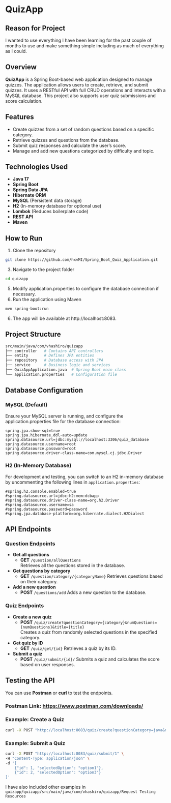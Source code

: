 # QuizApp

## Reason for Project

I wanted to use everything I have been learning for the past couple of months to use and make something simple including as much of everything as I could.

## Overview

**QuizApp** is a Spring Boot-based web application designed to manage quizzes. The application allows users to create, retrieve, and submit quizzes. It uses a RESTful API with full CRUD operations and interacts with a MySQL database. This project also supports user quiz submissions and score calculation.

## Features

- Create quizzes from a set of random questions based on a specific category.
- Retrieve quizzes and questions from the database.
- Submit quiz responses and calculate the user’s score.
- Manage and add new questions categorized by difficulty and topic.

## Technologies Used

- **Java 17**
- **Spring Boot**
- **Spring Data JPA**
- **Hibernate ORM**
- **MySQL** (Persistent data storage)
- **H2** (In-memory database for optional use)
- **Lombok** (Reduces boilerplate code)
- **REST API**
- **Maven**

## How to Run

1. Clone the repository
```bash
git clone https://github.com/hxvMI/Spring_Boot_Quiz_Application.git
```
3. Navigate to the project folder
```bash
cd quizapp
```
5. Modify application.properties to configure the database connection if necessary.
6. Run the application using Maven
```bash
mvn spring-boot:run
```
6. The app will be available at http://localhost:8083.

## Project Structure

```bash
src/main/java/com/vhashiro/quizapp
├── controller   # Contains API controllers
├── entity       # Defines JPA entities
├── repository   # Database access with JPA
├── service      # Business logic and services
├── QuizAppApplication.java  # Spring Boot main class
└── application.properties   # Configuration file 
```

## Database Configuration

### MySQL (Default)

Ensure your MySQL server is running, and configure the application.properties file for the database connection:
```properties
spring.jpa.show-sql=true
spring.jpa.hibernate.ddl-auto=update
spring.datasource.url=jdbc:mysql://localhost:3306/quiz_database
spring.datasource.username=root
spring.datasource.password=root
spring.datasource.driver-class-name=com.mysql.cj.jdbc.Driver
```

### H2 (In-Memory Database)

For development and testing, you can switch to an H2 in-memory database by uncommenting the following lines in `application.properties`:
```properties
#spring.h2.console.enabled=true
#spring.datasource.url=jdbc:h2:mem:dcbapp
#spring.datasource.driver-class-name=org.h2.Driver
#spring.datasource.username=sa
#spring.datasource.password=password
#spring.jpa.database-platform=org.hibernate.dialect.H2Dialect
```

## API Endpoints

### Question Endpoints

- **Get all questions**
  - **GET** `/question/allQuestions`  
    Retrieves all the questions stored in the database.
- **Get questions by category**
  - **GET** `/question/category/{categoryName}`
    Retrieves questions based on their category.
- **Add a new question**
  - **POST** `/questions/add`
    Adds a new question to the database.

 ### Quiz Endpoints

- **Create a new quiz**
  - **POST** `/quiz/create?questionCategory={category}&numQuestions={numQuestions}&title={title}`  
    Creates a quiz from randomly selected questions in the specified category.
- **Get quiz by ID**
  - **GET** `/quiz/get/{id}`
    Retrieves a quiz by its ID.
- **Submit a quiz**
  - **POST** `/quiz/submit/{id}/`
    Submits a quiz and calculates the score based on user responses.

## Testing the API

You can use **Postman** or **curl** to test the endpoints.

### **Postman** Link: https://www.postman.com/downloads/

### Example: Create a Quiz

```bash
curl -X POST "http://localhost:8083/quiz/create?questionCategory=java&numQuestions=5&title=JavaBasics"
```

### Example: Submit a Quiz

```bash
curl -X POST "http://localhost:8083/quiz/submit/1" \
-H "Content-Type: application/json" \
-d '[
    {"id": 1, "selectedOption": "option1"},
    {"id": 2, "selectedOption": "option3"}
]'
```
I have also included other examples in `quizapp/quizapp/src/main/java/com/vhashiro/quizapp/Request Testing Resources`


